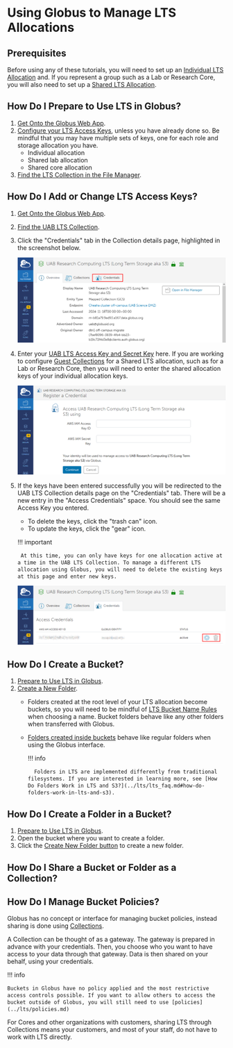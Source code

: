 # Using Globus to Manage LTS Allocations

## Prerequisites

Before using any of these tutorials, you will need to set up an [Individual LTS Allocation](../storage.md#how-do-i-request-an-individual-long-term-storage-allocation) and. If you represent a group such as a Lab or Research Core, you will also need to set up a [Shared LTS Allocation](../storage.md#how-do-i-request-shared-storage).

## How Do I Prepare to Use LTS in Globus?

1. [Get Onto the Globus Web App](../transfer/tutorial/globus_individual_tutorial.md#how-do-i-get-onto-the-globus-web-app).
1. [Configure your LTS Access Keys](#how-do-i-add-or-change-lts-access-keys), unless you have already done so. Be mindful that you may have multiple sets of keys, one for each role and storage allocation you have.
    - Individual allocation
    - Shared lab allocation
    - Shared core allocation
1. [Find the LTS Collection in the File Manager](../transfer/tutorial/globus_individual_tutorial.md#how-do-i-find-uab-storage-mapped-collections).

## How Do I Add or Change LTS Access Keys?

1. [Get Onto the Globus Web App](../transfer/tutorial/globus_individual_tutorial.md#how-do-i-get-onto-the-globus-web-app).
1. [Find the UAB LTS Collection](../transfer/tutorial/globus_individual_tutorial.md#how-do-i-find-uab-storage-mapped-collections).
1. Click the "Credentials" tab in the Collection details page, highlighted in the screenshot below.

    ![UAB LTS Collection details page](./images/gl-access-keys/001-details-page.png)

1. Enter your [UAB LTS Access Key and Secret Key](../lts/lts_faq.md#what-are-access-and-secret-keys) here. If you are working to configure [Guest Collections](../transfer/tutorial/globus_organization_tutorial.md#how-do-i-create-a-collection) for a Shared LTS allocation, such as for a Lab or Research Core, then you will need to enter the shared allocation keys of your individual allocation keys.

    ![UAB LTS Collection details page credentials tab showing entry form](./images/gl-access-keys/002-credentials-tab.png)

1. If the keys have been entered successfully you will be redirected to the UAB LTS Collection details page on the "Credentials" tab. There will be a new entry in the "Access Credentials" space. You should see the same Access Key you entered.

    - To delete the keys, click the "trash can" icon.
    - To update the keys, click the "gear" icon.

    <!-- markdownlint-disable MD046 -->
    !!! important

        At this time, you can only have keys for one allocation active at a time in the UAB LTS Collection. To manage a different LTS allocation using Globus, you will need to delete the existing keys at this page and enter new keys.
    <!-- markdownlint-enable MD046 -->

    ![UAB LTS Collection details page credentials tab showing new entry](./images/gl-access-keys/003-credentials-tab-finished.png)

## How Do I Create a Bucket?

1. [Prepare to Use LTS in Globus](#how-do-i-prepare-to-use-lts-in-globus).
1. [Create a New Folder](../transfer/tutorial/globus_individual_tutorial.md#how-do-i-modify-files-and-folders).
    - Folders created at the root level of your LTS allocation become buckets, so you will need to be mindful of [LTS Bucket Name Rules](../lts/lts_faq.md#what-are-valid-bucket-names-in-lts) when choosing a name. Bucket folders behave like any other folders when transferred with Globus.
    - [Folders created inside buckets](#how-do-i-create-a-folder-in-a-bucket) behave like regular folders when using the Globus interface.

        <!-- markdownlint-disable MD046 -->
        !!! info

            Folders in LTS are implemented differently from traditional filesystems. If you are interested in learning more, see [How Do Folders Work in LTS and S3?](../lts/lts_faq.md#how-do-folders-work-in-lts-and-s3).
        <!-- markdownlint-enable MD046 -->

## How Do I Create a Folder in a Bucket?

1. [Prepare to Use LTS in Globus](#how-do-i-prepare-to-use-lts-in-globus).
1. Open the bucket where you want to create a folder.
1. Click the [Create New Folder button](../transfer/tutorial/globus_individual_tutorial.md#how-do-i-modify-files-and-folders) to create a new folder.

## How Do I Share a Bucket or Folder as a Collection?

## How Do I Manage Bucket Policies?

Globus has no concept or interface for managing bucket policies, instead sharing is done using [Collections](#how-do-i-share-a-bucket-or-folder-as-a-collection).

A Collection can be thought of as a gateway. The gateway is prepared in advance with your credentials. Then, you choose who you want to have access to your data through that gateway. Data is then shared on your behalf, using your credentials.

<!-- markdownlint-disable MD046 -->
!!! info

    Buckets in Globus have no policy applied and the most restrictive access controls possible. If you want to allow others to access the bucket outside of Globus, you will still need to use [policies](../lts/policies.md)
<!-- markdownlint-enable MD046 -->

For Cores and other organizations with customers, sharing LTS through Collections means your customers, and most of your staff, do not have to work with LTS directly.
